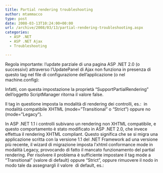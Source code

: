 ```yaml
---
title: Partial rendering troubleshooting
author: mtammacco
type: post
date: 2008-03-13T10:24:00+00:00
url: /archive/2008/03/13/partial-rendering-troubleshooting.aspx
categories:
  - ASP .NET
  - ASP .NET Ajax
  - Troubleshooting

---
```

Regola importante: l&#8217;update parziale di una pagina ASP .NET 2.0 (o successivi) attraverso l&#8217;UpdatePanel di Ajax non funziona in presenza di questo tag nel file di configurazione dell&#8217;applicazione (o nel machine.config):



Infatti, con questa impostazione la proprietà &#8220;SupportPartialRendering&#8221; dell&#8217;oggetto ScriptManager ritorna il valore false.

Il tag in questione imposta la modalità di rendering dei controlli, es.:  in modalità compatibile XHTML (mode=&#8221;Transitional&#8221; o &#8220;Strict&#8221;) oppure no (mode=&#8221;Legacy&#8221;).

In ASP .NET 1.1 i controlli subivano un rendering non XHTML compatibile, e questo comportamento è stato modificato in ASP .NET 2.0, che invece effettua il rendering XHTML compliant. Questo significa che se si migra una applicazione scritta con la versione 1.1 del .NET Framework ad una versione più recente, il wizard di migrazione imposta l&#8217;xhtml conformance mode in modalità Legacy, provocando di fatto il mancato funzionamento del partial rendering. Per risolvere il problema è sufficiente impostare il tag mode a &#8220;Transitional&#8221; (valore di default) oppure &#8220;Strict&#8221;, oppure rimuovere il nodo in modo tale da assegnargli il valore  di default, es.: